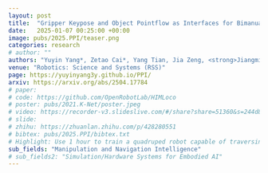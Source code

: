 ```yaml
---
layout: post
title:  "Gripper Keypose and Object Pointflow as Interfaces for Bimanual Robotic Manipulation"
date:   2025-01-07 00:25:00 +00:00
image: pubs/2025.PPI/teaser.png
categories: research
# author: ""
authors: "Yuyin Yang*, Zetao Cai*, Yang Tian, Jia Zeng, <strong>Jiangmiao Pang</strong>"
venue: "Robotics: Science and Systems (RSS)"
page: https://yuyinyang3y.github.io/PPI/
arxiv: https://arxiv.org/abs/2504.17784
# paper: 
# code: https://github.com/OpenRobotLab/HIMLoco
# poster: pubs/2021.K-Net/poster.jpeg
# video: https://recorder-v3.slideslive.com/#/share?share=51360&s=244d89a2-1418-4fd5-89fe-dc9616fc6efd
# slide:
# zhihu: https://zhuanlan.zhihu.com/p/428280551
# bibtex: pubs/2025.PPI/bibtex.txt
# Highlight: Use 1 hour to train a quadruped robot capable of traversing any terrain under any disturbances in the open world.
sub_fields: "Manipulation and Navigation Intelligence"
# sub_fields2: "Simulation/Hardware Systems for Embodied AI"
---
```

